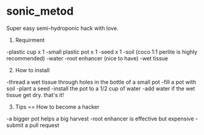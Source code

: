 # sonic_metod
Super easy semi-hydroponic hack with love.

1. Requirment

-plastic cup x 1
-small plastic pot x 1
-seed x 1
-soil (coco 1:1 perlite is highly recommended)
-water
-root enhancer (nice to have)
-wet tissue


2. How to install

-thread a wet tissue through holes in the  bottle of a small pot
-fill a pot with soil
-plant a seed
-install the pot to a 1/2 cup of water
-add water if the wet tissue get dry. that's it!

3. Tips == How to become a hacker

-a bigger pot helps a big harvest
-root  enhancer is effective but expensive
-submit a pull request

